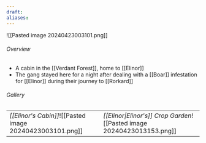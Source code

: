 ```yaml
---
draft: 
aliases:
---
```

![[Pasted image 20240423003101.png]]
###### Overview
- A cabin in the [[Verdant Forest]], home to [[Elinor]]
- The gang stayed here for a night after dealing with a [[Boar]] infestation for [[Elinor]] during their journey to [[Rorkard]]
###### Gallery
|                                                          |                                                                        |
| -------------------------------------------------------- | ---------------------------------------------------------------------- |
| *[[Elinor's Cabin]]*![[Pasted image 20240423003101.png]] | *[[Elinor\|Elinor's]] Crop Garden*![[Pasted image 20240423013153.png]] |